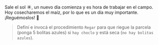 Sale el sol :sunny:, un nuevo día comienza y es hora de trabajar en el campo. Hoy cosecharemos el maíz, por lo que es un día muy importante. ¡Reguémoslos! :shower:

> Definí e invocá el procedimiento `Regar` para que riegue la parcela (ponga 5 bolitas azules) si `hay choclo` y está seca (`no hay bolitas azules`).
